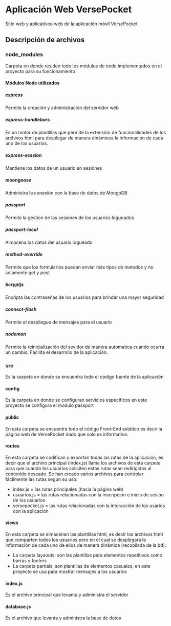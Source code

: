 # Aplicación Web VersePocket
Sitio web y aplicativoo web de la aplicación móvil VersePocket

## Descripción de archivos

### node_modules
Carpeta en donde residen todo los módulos de node implementados en el proyecto para su funcionamiento
#### Módulos Node utilizados
##### express
Permite la creación y administración del servidor web 
#####  express-handlebars
Es un motor de plantillas que permite la extensión de funcionalidades de los archivos html para desplegar de manera dináminca la información de cada uno de los usuarios.
#####  express-session
Mantiene los datos de un usuario en sesiones
#####  moongoose
Administra la conexión con la base de datos de MongoDB
#####  passport
Permite la gestion de las sesiones de los usuarios logueados
#####  passport-local
Almacena los datos del usuario logueado
#####  method-override
Permite que los formularios puedan enviar más tipos de metodos y no solamente get y post
#####  bcryptjs
Encripta las contraseñas de los usuarios para brindar una mayor seguridad
#####  connect-flash 
Permite el despliegue de mensajes para el usuario
#####  nodemon
Permite la reinicialización del sevidor de manera automatica cuando ocurra un cambio. Facilita el desarrollo de la aplicación.

### src
Es la carpeta en donde se encuentra todo el codigo fuente de la aplicación

#### config
Es la carpeta en donde se configuran servicios especificos en este proyecto se configura el modulo passport

#### public
En esta carpeta se encuentra todo el código Front-End estático es decir la página web de VersePocket dado que solo es informativa. 

#### routes
En esta carpeta se codifican y exportan todas las rutas de la aplicación, es decir que el archivo principal (index.js) llama los archivos de esta carpeta para que cuando los usuarios soliciten estas rutas sean redirigidos al contenido deseado. Se han creado varios archivos para controlar fácilmente las rutas según su uso:
- index.js = las rutas principales (hacia la página web)
- usuarios.js = las rutas relacionadas con la inscripción e inicio de sesión de los usuarios
- versepocket.js = las rutas relacionadas con la interacción de los usarios con la aplicación

#### views
En esta carpeta se almacenan las plantillas html, es decir los archivos html que comparten todos los usuarios pero en el cual se desplegará la información de cada uno de ellos de manera dinámica (recopilada de la bd). 
- La carpeta layaouts: son las plantillas para elementos repetitivos como barras y footers
- La carpeta partials: son plantillas de elementos casuales, en este proyecto se usa para mostrar mensajes a los usuarios

#### index.js
Es el archivo principal que levanta y administra el servidor 

#### database.js
Es el archivo que levanta y administra la base de datos
